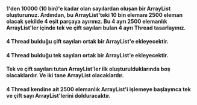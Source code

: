#### 1'den 10000 (10 bin)'e kadar olan sayılardan oluşan bir ArrayList oluşturunuz. Ardından, bu ArrayList'teki 10 bin elemanı 2500 eleman olacak şekilde 4 eşit parçaya ayırınız. Bu 4 ayrı 2500 elemanlık ArrayList'ler içinde tek ve çift sayıları bulan 4 ayrı Thread tasarlayınız.<br/>
#### 4 Thread bulduğu çift sayıları ortak bir ArrayList'e ekleyecektir.<br/>
#### 4 Thread bulduğu tek sayıları ortak bir ArrayList'e ekleyecektir.<br/>
#### Tek ve çift sayıları tutan ArrayList'ler ilk oluşturulduklarında boş olacaklardır. Ve iki tane ArrayList olacaklardır.<br/>
#### 4 Thread kendine ait 2500 elemanlık ArrayList'i işlemeye başlayınca tek ve çift sayı ArrayList'lerini dolduracaktır.<br/>
